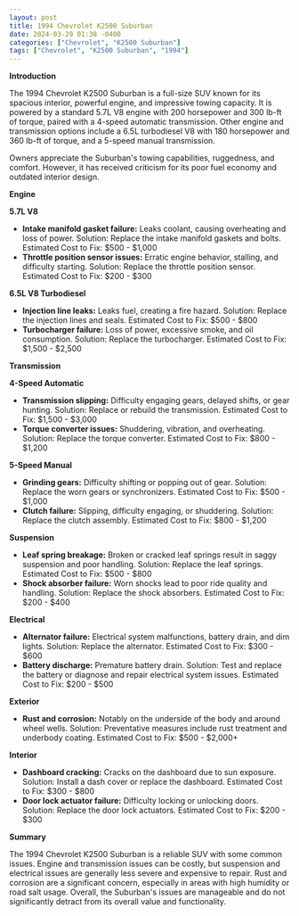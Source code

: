 ```yaml
---
layout: post
title: 1994 Chevrolet K2500 Suburban
date: 2024-03-29 01:38 -0400
categories: ["Chevrolet", "K2500 Suburban"]
tags: ["Chevrolet", "K2500 Suburban", "1994"]
---
```

**Introduction**

The 1994 Chevrolet K2500 Suburban is a full-size SUV known for its spacious interior, powerful engine, and impressive towing capacity. It is powered by a standard 5.7L V8 engine with 200 horsepower and 300 lb-ft of torque, paired with a 4-speed automatic transmission. Other engine and transmission options include a 6.5L turbodiesel V8 with 180 horsepower and 360 lb-ft of torque, and a 5-speed manual transmission.

Owners appreciate the Suburban's towing capabilities, ruggedness, and comfort. However, it has received criticism for its poor fuel economy and outdated interior design.

**Engine**

**5.7L V8**

* **Intake manifold gasket failure:** Leaks coolant, causing overheating and loss of power. Solution: Replace the intake manifold gaskets and bolts. Estimated Cost to Fix: $500 - $1,000
* **Throttle position sensor issues:** Erratic engine behavior, stalling, and difficulty starting. Solution: Replace the throttle position sensor. Estimated Cost to Fix: $200 - $300

**6.5L V8 Turbodiesel**

* **Injection line leaks:** Leaks fuel, creating a fire hazard. Solution: Replace the injection lines and seals. Estimated Cost to Fix: $500 - $800
* **Turbocharger failure:** Loss of power, excessive smoke, and oil consumption. Solution: Replace the turbocharger. Estimated Cost to Fix: $1,500 - $2,500

**Transmission**

**4-Speed Automatic**

* **Transmission slipping:** Difficulty engaging gears, delayed shifts, or gear hunting. Solution: Replace or rebuild the transmission. Estimated Cost to Fix: $1,500 - $3,000
* **Torque converter issues:** Shuddering, vibration, and overheating. Solution: Replace the torque converter. Estimated Cost to Fix: $800 - $1,200

**5-Speed Manual**

* **Grinding gears:** Difficulty shifting or popping out of gear. Solution: Replace the worn gears or synchronizers. Estimated Cost to Fix: $500 - $1,000
* **Clutch failure:** Slipping, difficulty engaging, or shuddering. Solution: Replace the clutch assembly. Estimated Cost to Fix: $800 - $1,200

**Suspension**

* **Leaf spring breakage:** Broken or cracked leaf springs result in saggy suspension and poor handling. Solution: Replace the leaf springs. Estimated Cost to Fix: $500 - $800
* **Shock absorber failure:** Worn shocks lead to poor ride quality and handling. Solution: Replace the shock absorbers. Estimated Cost to Fix: $200 - $400

**Electrical**

* **Alternator failure:** Electrical system malfunctions, battery drain, and dim lights. Solution: Replace the alternator. Estimated Cost to Fix: $300 - $600
* **Battery discharge:** Premature battery drain. Solution: Test and replace the battery or diagnose and repair electrical system issues. Estimated Cost to Fix: $200 - $500

**Exterior**

* **Rust and corrosion:** Notably on the underside of the body and around wheel wells. Solution: Preventative measures include rust treatment and underbody coating. Estimated Cost to Fix: $500 - $2,000+

**Interior**

* **Dashboard cracking:** Cracks on the dashboard due to sun exposure. Solution: Install a dash cover or replace the dashboard. Estimated Cost to Fix: $300 - $800
* **Door lock actuator failure:** Difficulty locking or unlocking doors. Solution: Replace the door lock actuators. Estimated Cost to Fix: $200 - $300

**Summary**

The 1994 Chevrolet K2500 Suburban is a reliable SUV with some common issues. Engine and transmission issues can be costly, but suspension and electrical issues are generally less severe and expensive to repair. Rust and corrosion are a significant concern, especially in areas with high humidity or road salt usage. Overall, the Suburban's issues are manageable and do not significantly detract from its overall value and functionality.
